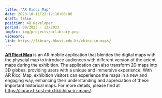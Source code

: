 ```yaml
---
title: "AR Ricci Map"
date: 2023-10-11T22:12:10+08:00
draft: false
position: AR Developer
period: 09/2023 - 12/2023
imgSrc: img/projects/arlibrary.png
videoSrc:
link: https://library.hkust.edu.hk/china-in-maps/
---
```


[**AR Ricci Map**]() is an AR mobile application that blendes the digital maps with the physcial map to introduce audiences with different version of the acient maps during the exhibition. The application can also transform 2D maps into 3D globes, providing users with a unique and immersive experience. With AR Ricci Map, exhibition visitors can experience the maps in a new and engaging way, enhancing their understanding and appreciation of these important historical maps. For more details, please find at https://library.hkust.edu.hk/china-in-maps/.
